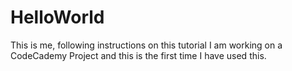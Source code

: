# HelloWorld
This is me, following instructions on this tutorial
I am working on a CodeCademy Project and this is the first time I have used this.
